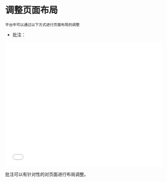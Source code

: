 # 调整页面布局

    平台中可以通过以下方式进行页面布局的调整

* 批注：
<iframe style="width:100%; height:400px;" src="//player.bilibili.com/player.html?aid=1101662098&bvid=BV1Xw4m1d72t&cid=1468532775&p=1" scrolling="no" border="0" frameborder="no" framespacing="0" allowfullscreen="true"> </iframe>

批注可以有针对性的对页面进行布局调整。
